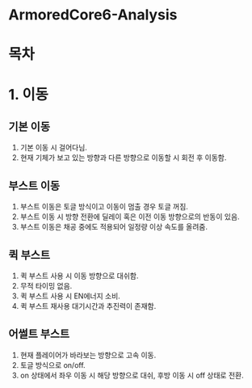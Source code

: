 # ArmoredCore6-Analysis

# 목차

# 1. 이동
## 기본 이동
1. 기본 이동 시 걸어다님.  
2. 현재 기체가 보고 있는 방향과 다른 방향으로 이동할 시 회전 후 이동함.

## 부스트 이동
1. 부스트 이동은 토글 방식이고 이동이 멈출 경우 토글 꺼짐.
2. 부스트 이동 시 방향 전환에 딜레이 혹은 이전 이동 방향으로의 반동이 있음.
3. 부스트 이동은 채공 중에도 적용되어 일정량 이상 속도를 올려줌.

## 퀵 부스트
1. 퀵 부스트 사용 시 이동 방향으로 대쉬함.
2. 무적 타이밍 없음.
3. 퀵 부스트 사용 시 EN에너지 소비.
4. 퀵 부스트 재사용 대기시간과 추진력이 존재함.

## 어썰트 부스트
1. 현재 플레이어가 바라보는 방향으로 고속 이동.
2. 토글 방식으로 on/off.
3. on 상태에서 좌우 이동 시 해당 방향으로 대쉬, 후방 이동 시 off 상태로 전환.
